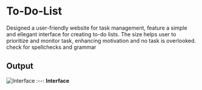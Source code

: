 # To-Do-List
Designed a user-friendly website for task management, feature a simple and ellegant interface for creating to-do lists. The size helps user to prioritize and monitor task, enhancing motivation and no task is overlooked. check for spellchecks and grammar
## Output
![Interface](https://github.com/user-attachments/assets/889962d5-44ef-4538-a526-29525becf8d3)
:--:
<b>Interface</b>
